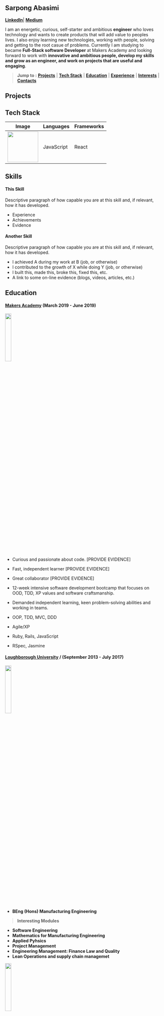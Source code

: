 ## Sarpong Abasimi
**[LinkedIn](https://uk.linkedin.com/in/sarpong-abasimi-353380163)**| **[Medium](https://medium.com/@1550707241489)**

I am an energetic, curious, self-starter and ambitious  **engineer** who loves technology and wants to create products that will add value to peoples lives. I also enjoy learning new technologies, working with people, solving and getting to the root casue of problems. Currently I am studying to became **Full-Stack software Developer** at Makers Academy and looking forward to work with **innovative and ambitious people, develop my skills and grow as an engineer, and work on projects that are useful and engaging**.

> **Jump to :** **[Projects](#projects)** | **[Tech Stack](#tech-stack)** | **[Education](#education)** | **[Experience](#experience)** | **[Interests](#interests)** | **[Contacts](#contacts)**



## Projects

## Tech Stack
|Image| **Languages** |**Frameworks**|
|-----|-------------- |--------------|
|<img src='https://user-images.githubusercontent.com/37377831/55037461-c586ec80-5015-11e9-8759-f4b12c778245.png' width='100'>| JavaScript|React |  

## Skills

#### This Skill

Descriptive paragraph of how capable you are at this skill and, if relevant, how it has developed.

- Experience
- Achievements
- Evidence

#### Another Skill

Descriptive paragraph of how capable you are at this skill and, if relevant, how it has developed.

- I achieved A during my work at B (job, or otherwise)
- I contributed to the growth of X while doing Y (job, or otherwise)
- I built this, made this, broke this, fixed this, etc.
- A link to some on-line evidence (blogs, videos, articles, etc.)

## Education

#### [Makers Academy](https://makers.tech) (March 2019 - June 2019)

<img src='https://user-images.githubusercontent.com/37377831/55031000-86e93600-5005-11e9-9014-cb1e6b54b081.png' width='20%'>

- Curious and passionate about code. [PROVIDE EVIDENCE]
- Fast, independent learner [PROVIDE EVIDENCE]
- Great collaborator [PROVIDE EVIDENCE]
- 12-week intensive software development bootcamp that focuses on OOD, TDD, XP values and software craftsmanship.
- Demanded independent learning, keen problem-solving abilities and working in teams.

- OOP, TDD, MVC, DDD
- Agile/XP
- Ruby, Rails, JavaScript
- RSpec, Jasmine

#### [Loughborough University](https://www.lboro.ac.uk) / **(September 2013 - July 2017)**
<img src='https://user-images.githubusercontent.com/37377831/55031967-c6b11d00-5007-11e9-876d-b0e9598bb8f0.png' width='20%'>

- **BEng (Hons) Manufacturing Engineering** 
> **Interesting Modules**
- **Software Engineering**
- **Mathematics for Manufacturing Engineering**
- **Applied Pyhsics**
- **Project Management**
- **Engineering Management: Finance Law and Quality**
- **Lean Operations and supply chain managemet**

<img src='https://user-images.githubusercontent.com/37377831/55033535-4f7d8800-500b-11e9-94ed-5f177aa34f35.png' width='20%'>

- CS50 Introduction to Computer Science | Online Course
- Python3
- Data Structure And Algorithms

#### [Liceo Scientifico Giorgione](https://www.liceogiorgione.gov.it), Italy (2009 - 2012)


## Experience

## Interests

## Contacts

**Company Name** (start_date to end_date)    
*Your job title*  
**Company Name** (start_date to end_date)   
*Your job title*  
